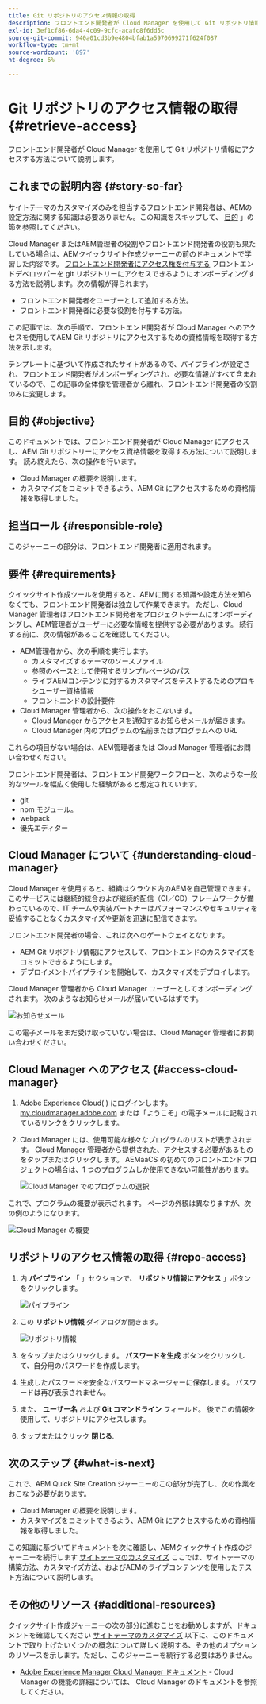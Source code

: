 ```yaml
---
title: Git リポジトリのアクセス情報の取得
description: フロントエンド開発者が Cloud Manager を使用して Git リポジトリ情報にアクセスする方法について説明します。
exl-id: 3ef1cf86-6da4-4c09-9cfc-acafc8f6dd5c
source-git-commit: 940a01cd3b9e4804bfab1a5970699271f624f087
workflow-type: tm+mt
source-wordcount: '897'
ht-degree: 6%

---
```


# Git リポジトリのアクセス情報の取得 {#retrieve-access}

フロントエンド開発者が Cloud Manager を使用して Git リポジトリ情報にアクセスする方法について説明します。

## これまでの説明内容 {#story-so-far}

サイトテーマのカスタマイズのみを担当するフロントエンド開発者は、AEMの設定方法に関する知識は必要ありません。この知識をスキップして、 [目的](#objective) 」の節を参照してください。

Cloud Manager またはAEM管理者の役割やフロントエンド開発者の役割も果たしている場合は、AEMクイックサイト作成ジャーニーの前のドキュメントで学習した内容です。 [フロントエンド開発者にアクセス権を付与する](grant-access.md) フロントエンドデベロッパーを git リポジトリーにアクセスできるようにオンボーディングする方法を説明します。次の情報が得られます。

* フロントエンド開発者をユーザーとして追加する方法。
* フロントエンド開発者に必要な役割を付与する方法。

この記事では、次の手順で、フロントエンド開発者が Cloud Manager へのアクセスを使用してAEM Git リポジトリにアクセスするための資格情報を取得する方法を示します。

テンプレートに基づいて作成されたサイトがあるので、パイプラインが設定され、フロントエンド開発者がオンボーディングされ、必要な情報がすべて含まれているので、この記事の全体像を管理者から離れ、フロントエンド開発者の役割のみに変更します。

## 目的 {#objective}

このドキュメントでは、フロントエンド開発者が Cloud Manager にアクセスし、AEM Git リポジトリーにアクセス資格情報を取得する方法について説明します。 読み終えたら、次の操作を行います。

* Cloud Manager の概要を説明します。
* カスタマイズをコミットできるよう、AEM Git にアクセスするための資格情報を取得しました。

## 担当ロール {#responsible-role}

このジャーニーの部分は、フロントエンド開発者に適用されます。

## 要件 {#requirements}

クイックサイト作成ツールを使用すると、AEMに関する知識や設定方法を知らなくても、フロントエンド開発者は独立して作業できます。 ただし、Cloud Manager 管理者はフロントエンド開発者をプロジェクトチームにオンボーディングし、AEM管理者がユーザーに必要な情報を提供する必要があります。 続行する前に、次の情報があることを確認してください。

* AEM管理者から、次の手順を実行します。
   * カスタマイズするテーマのソースファイル
   * 参照のベースとして使用するサンプルページのパス
   * ライブAEMコンテンツに対するカスタマイズをテストするためのプロキシユーザー資格情報
   * フロントエンドの設計要件
* Cloud Manager 管理者から、次の操作をおこないます。
   * Cloud Manager からアクセスを通知するお知らせメールが届きます。
   * Cloud Manager 内のプログラムの名前またはプログラムへの URL

これらの項目がない場合は、AEM管理者または Cloud Manager 管理者にお問い合わせください。

フロントエンド開発者は、フロントエンド開発ワークフローと、次のような一般的なツールを幅広く使用した経験があると想定されています。

* git
* npm モジュール。
* webpack
* 優先エディター

## Cloud Manager について {#understanding-cloud-manager}

Cloud Manager を使用すると、組織はクラウド内のAEMを自己管理できます。 このサービスには継続的統合および継続的配信（CI／CD）フレームワークが備わっているので、IT チームや実装パートナーはパフォーマンスやセキュリティを妥協することなくカスタマイズや更新を迅速に配信できます。

フロントエンド開発者の場合、これは次へのゲートウェイとなります。

* AEM Git リポジトリ情報にアクセスして、フロントエンドのカスタマイズをコミットできるようにします。
* デプロイメントパイプラインを開始して、カスタマイズをデプロイします。

Cloud Manager 管理者から Cloud Manager ユーザーとしてオンボーディングされます。 次のようなお知らせメールが届いているはずです。

![お知らせメール](assets/welcome-email.png)

この電子メールをまだ受け取っていない場合は、Cloud Manager 管理者にお問い合わせください。

## Cloud Manager へのアクセス {#access-cloud-manager}

1. Adobe Experience Cloud( ) にログインします。 [my.cloudmanager.adobe.com](https://my.cloudmanager.adobe.com/) または「ようこそ」の電子メールに記載されているリンクをクリックします。

1. Cloud Manager には、使用可能な様々なプログラムのリストが表示されます。 Cloud Manager 管理者から提供された、アクセスする必要があるものをタップまたはクリックします。 AEMaaCS の初めてのフロントエンドプロジェクトの場合は、1 つのプログラムしか使用できない可能性があります。

   ![Cloud Manager でのプログラムの選択](assets/cloud-manager-select-program.png)

これで、プログラムの概要が表示されます。 ページの外観は異なりますが、次の例のようになります。

![Cloud Manager の概要](assets/cloud-manager-overview.png)

## リポジトリのアクセス情報の取得 {#repo-access}

1. 内 **パイプライン** 「 」セクションで、 **リポジトリ情報にアクセス** 」ボタンをクリックします。

   ![パイプライン](assets/pipelines-repo-info.png)

1. この **リポジトリ情報** ダイアログが開きます。

   ![リポジトリ情報](assets/repo-info.png)

1. をタップまたはクリックします。 **パスワードを生成** ボタンをクリックして、自分用のパスワードを作成します。

1. 生成したパスワードを安全なパスワードマネージャーに保存します。 パスワードは再び表示されません。

1. また、 **ユーザー名** および **Git コマンドライン** フィールド。 後でこの情報を使用して、リポジトリにアクセスします。

1. タップまたはクリック **閉じる**.

## 次のステップ {#what-is-next}

これで、AEM Quick Site Creation ジャーニーのこの部分が完了し、次の作業をおこなう必要があります。

* Cloud Manager の概要を説明します。
* カスタマイズをコミットできるよう、AEM Git にアクセスするための資格情報を取得しました。

この知識に基づいてドキュメントを次に確認し、AEMクイックサイト作成のジャーニーを続行します [サイトテーマのカスタマイズ](customize-theme.md) ここでは、サイトテーマの構築方法、カスタマイズ方法、およびAEMのライブコンテンツを使用したテスト方法について説明します。

## その他のリソース {#additional-resources}

クイックサイト作成ジャーニーの次の部分に進むことをお勧めしますが、ドキュメントを確認してください [サイトテーマのカスタマイズ](customize-theme.md) 以下に、このドキュメントで取り上げたいくつかの概念について詳しく説明する、その他のオプションのリソースを示します。ただし、このジャーニーを続行する必要はありません。

* [Adobe Experience Manager Cloud Manager ドキュメント](https://experienceleague.adobe.com/docs/experience-manager-cloud-manager/using/introduction-to-cloud-manager.html?lang=ja) - Cloud Manager の機能の詳細については、 Cloud Manager のドキュメントを参照してください。
